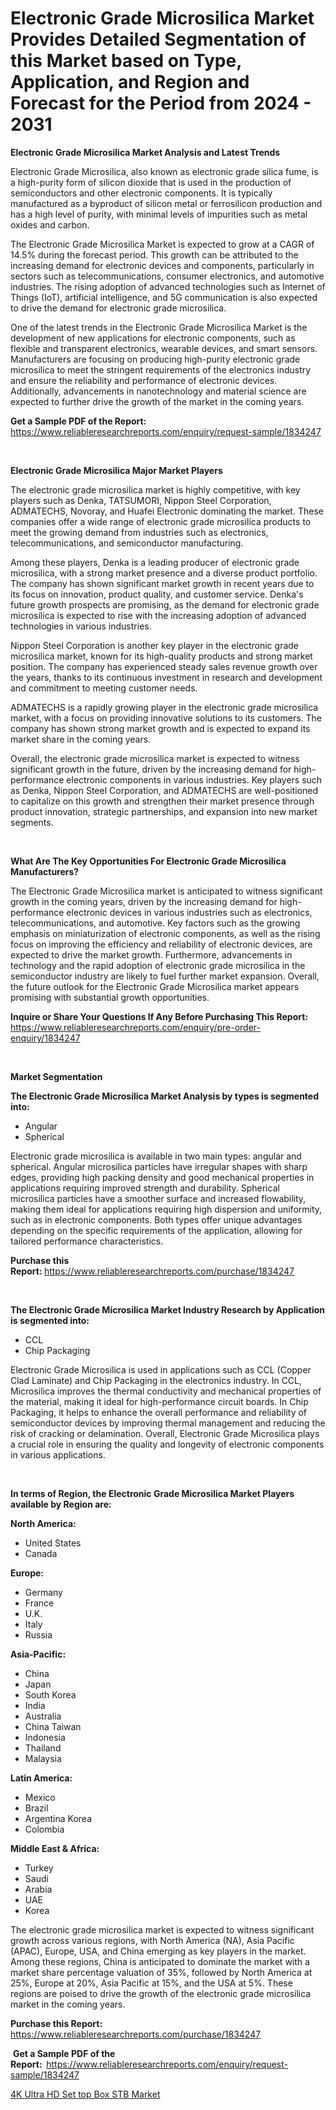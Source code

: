 <p><h1>Electronic Grade Microsilica Market Provides Detailed Segmentation of this Market based on Type, Application, and Region and Forecast for the Period from 2024 - 2031</h1></p><p><strong>Electronic Grade Microsilica Market Analysis and Latest Trends</strong></p>
<p><p>Electronic Grade Microsilica, also known as electronic grade silica fume, is a high-purity form of silicon dioxide that is used in the production of semiconductors and other electronic components. It is typically manufactured as a byproduct of silicon metal or ferrosilicon production and has a high level of purity, with minimal levels of impurities such as metal oxides and carbon.</p><p>The Electronic Grade Microsilica Market is expected to grow at a CAGR of 14.5% during the forecast period. This growth can be attributed to the increasing demand for electronic devices and components, particularly in sectors such as telecommunications, consumer electronics, and automotive industries. The rising adoption of advanced technologies such as Internet of Things (IoT), artificial intelligence, and 5G communication is also expected to drive the demand for electronic grade microsilica.</p><p>One of the latest trends in the Electronic Grade Microsilica Market is the development of new applications for electronic components, such as flexible and transparent electronics, wearable devices, and smart sensors. Manufacturers are focusing on producing high-purity electronic grade microsilica to meet the stringent requirements of the electronics industry and ensure the reliability and performance of electronic devices. Additionally, advancements in nanotechnology and material science are expected to further drive the growth of the market in the coming years.</p></p>
<p><strong>Get a Sample PDF of the Report:&nbsp;</strong> <a href="https://www.reliableresearchreports.com/enquiry/request-sample/1834247">https://www.reliableresearchreports.com/enquiry/request-sample/1834247</a></p>
<p>&nbsp;</p>
<p><strong>Electronic Grade Microsilica Major Market Players</strong></p>
<p><p>The electronic grade microsilica market is highly competitive, with key players such as Denka, TATSUMORI, Nippon Steel Corporation, ADMATECHS, Novoray, and Huafei Electronic dominating the market. These companies offer a wide range of electronic grade microsilica products to meet the growing demand from industries such as electronics, telecommunications, and semiconductor manufacturing.</p><p>Among these players, Denka is a leading producer of electronic grade microsilica, with a strong market presence and a diverse product portfolio. The company has shown significant market growth in recent years due to its focus on innovation, product quality, and customer service. Denka's future growth prospects are promising, as the demand for electronic grade microsilica is expected to rise with the increasing adoption of advanced technologies in various industries.</p><p>Nippon Steel Corporation is another key player in the electronic grade microsilica market, known for its high-quality products and strong market position. The company has experienced steady sales revenue growth over the years, thanks to its continuous investment in research and development and commitment to meeting customer needs.</p><p>ADMATECHS is a rapidly growing player in the electronic grade microsilica market, with a focus on providing innovative solutions to its customers. The company has shown strong market growth and is expected to expand its market share in the coming years.</p><p>Overall, the electronic grade microsilica market is expected to witness significant growth in the future, driven by the increasing demand for high-performance electronic components in various industries. Key players such as Denka, Nippon Steel Corporation, and ADMATECHS are well-positioned to capitalize on this growth and strengthen their market presence through product innovation, strategic partnerships, and expansion into new market segments.</p></p>
<p>&nbsp;</p>
<p><strong>What Are The Key Opportunities For Electronic Grade Microsilica Manufacturers?</strong></p>
<p><p>The Electronic Grade Microsilica market is anticipated to witness significant growth in the coming years, driven by the increasing demand for high-performance electronic devices in various industries such as electronics, telecommunications, and automotive. Key factors such as the growing emphasis on miniaturization of electronic components, as well as the rising focus on improving the efficiency and reliability of electronic devices, are expected to drive the market growth. Furthermore, advancements in technology and the rapid adoption of electronic grade microsilica in the semiconductor industry are likely to fuel further market expansion. Overall, the future outlook for the Electronic Grade Microsilica market appears promising with substantial growth opportunities.</p></p>
<p><strong>Inquire or Share Your Questions If Any Before Purchasing This Report:</strong> <a href="https://www.reliableresearchreports.com/enquiry/pre-order-enquiry/1834247">https://www.reliableresearchreports.com/enquiry/pre-order-enquiry/1834247</a></p>
<p>&nbsp;</p>
<p><strong>Market Segmentation</strong></p>
<p><strong>The Electronic Grade Microsilica Market Analysis by types is segmented into:</strong></p>
<p><ul><li>Angular</li><li>Spherical</li></ul></p>
<p><p>Electronic grade microsilica is available in two main types: angular and spherical. Angular microsilica particles have irregular shapes with sharp edges, providing high packing density and good mechanical properties in applications requiring improved strength and durability. Spherical microsilica particles have a smoother surface and increased flowability, making them ideal for applications requiring high dispersion and uniformity, such as in electronic components. Both types offer unique advantages depending on the specific requirements of the application, allowing for tailored performance characteristics.</p></p>
<p><strong>Purchase this Report:&nbsp;</strong><a href="https://www.reliableresearchreports.com/purchase/1834247">https://www.reliableresearchreports.com/purchase/1834247</a></p>
<p>&nbsp;</p>
<p><strong>The Electronic Grade Microsilica Market Industry Research by Application is segmented into:</strong></p>
<p><ul><li>CCL</li><li>Chip Packaging</li></ul></p>
<p><p>Electronic Grade Microsilica is used in applications such as CCL (Copper Clad Laminate) and Chip Packaging in the electronics industry. In CCL, Microsilica improves the thermal conductivity and mechanical properties of the material, making it ideal for high-performance circuit boards. In Chip Packaging, it helps to enhance the overall performance and reliability of semiconductor devices by improving thermal management and reducing the risk of cracking or delamination. Overall, Electronic Grade Microsilica plays a crucial role in ensuring the quality and longevity of electronic components in various applications.</p></p>
<p>&nbsp;</p>
<p><strong>In terms of Region, the Electronic Grade Microsilica Market Players available by Region are:</strong></p>
<p>
    <p> <strong> North America: </strong>
        <ul>
            <li>United States</li>
            <li>Canada</li>
        </ul>
        </p> 
    <p> <strong> Europe: </strong>
        <ul>
            <li>Germany</li>
            <li>France</li>
            <li>U.K.</li>
            <li>Italy</li>
            <li>Russia</li>
        </ul>
        </p> 
    <p> <strong> Asia-Pacific: </strong>
        <ul>
            <li>China</li>
            <li>Japan</li>
            <li>South Korea</li>
            <li>India</li>
            <li>Australia</li>
            <li>China Taiwan</li>
            <li>Indonesia</li>
            <li>Thailand</li>
            <li>Malaysia</li>
        </ul>
        </p> 
    <p> <strong> Latin America: </strong>
        <ul>
            <li>Mexico</li>
            <li>Brazil</li>
            <li>Argentina Korea</li>
            <li>Colombia</li>
        </ul>
        </p> 
    <p> <strong> Middle East & Africa: </strong>
        <ul>
            <li>Turkey</li>
            <li>Saudi</li>
            <li>Arabia</li>
            <li>UAE</li>
            <li>Korea</li>
        </ul>
    </p>
    </p>
<p><p>The electronic grade microsilica market is expected to witness significant growth across various regions, with North America (NA), Asia Pacific (APAC), Europe, USA, and China emerging as key players in the market. Among these regions, China is anticipated to dominate the market with a market share percentage valuation of 35%, followed by North America at 25%, Europe at 20%, Asia Pacific at 15%, and the USA at 5%. These regions are poised to drive the growth of the electronic grade microsilica market in the coming years.</p></p>
<p><strong>Purchase this Report: </strong><a href="https://www.reliableresearchreports.com/purchase/1834247">https://www.reliableresearchreports.com/purchase/1834247</a></p>
<p>&nbsp;<strong>Get a Sample PDF of the Report:&nbsp;&nbsp;</strong><a href="https://www.reliableresearchreports.com/enquiry/request-sample/1834247">https://www.reliableresearchreports.com/enquiry/request-sample/1834247</a></p>
<p><strong></strong></p>
<p><p><a href="https://woozy-pyroraptor-a1f.notion.site/4K-Ultra-HD-Set-top-Box-STB-Market-Challenges-Opportunities-and-Growth-Drivers-and-Major-Market-P-1700d64d366e48c8935ea7fb167d859f">4K Ultra HD Set top Box STB Market</a></p></p>